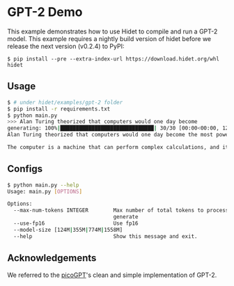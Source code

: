 # GPT-2 Demo

This example demonstrates how to use Hidet to compile and run a GPT-2 model. 
This example requires a nightly build version of hidet before we release the next version (v0.2.4) to PyPI:
```angular2html
$ pip install --pre --extra-index-url https://download.hidet.org/whl hidet
```

## Usage

```bash
$ # under hidet/examples/gpt-2 folder
$ pip install -r requirements.txt
$ python main.py
>>> Alan Turing theorized that computers would one day become
generating: 100%|██████████████████████████████| 30/30 [00:00<00:00, 128.30it/s]
Alan Turing theorized that computers would one day become the most powerful machines on the planet.

The computer is a machine that can perform complex calculations, and it can perform these calculations 
```

## Configs
```bash
$ python main.py --help
Usage: main.py [OPTIONS]

Options:
  --max-num-tokens INTEGER        Max number of total tokens to process and
                                  generate
  --use-fp16                      Use fp16
  --model-size [124M|355M|774M|1558M]
  --help                          Show this message and exit.
```

## Acknowledgements
We referred to the [picoGPT](https://github.com/jaymody/picoGPT)'s clean and simple implementation of GPT-2.
